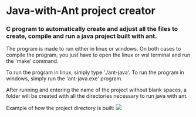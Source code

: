 # Java-with-Ant project creator
### C program to automatically create and adjust all the files to create, compile and run a java project built with ant.

The program is made to run either in linux or windows. On both cases to compile the program, you just have to open the linux or wsl terminal and run the 'make' command. 

To run the program in linux, simply type './ant-java'. To run the program in windows, simply run the 'ant-java.exe' program.

After running and entering the name of the project without blank spaces, a folder will be created with all the directories necessary to run java with ant.

Example of how the project directory is built:
<img src="https://imgur.com/a/YEz1Fzq" alt=" " title=" ">
